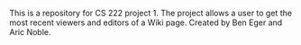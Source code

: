 This is a repository for CS 222 project 1.
The project allows a user to get the most recent viewers and editors of a Wiki page. 
Created by Ben Eger and Aric Noble. 

